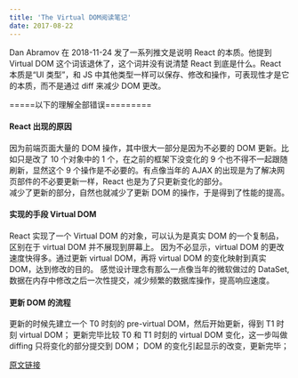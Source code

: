 ```yaml
---
title: 'The Virtual DOM阅读笔记'
date: 2017-08-22
---
```


Dan Abramov 在 2018-11-24 发了一系列推文是说明 React 的本质。他提到 Virtual DOM 这个词该退休了，这个词并没有说清楚 React 到底是什么。React 本质是“UI 类型”，和 JS 中其他类型一样可以保存、修改和操作，可表现性才是它的本质，而不是通过 diff 来减少 DOM 更改。

=====以下的理解全部错误=========

#### React 出现的原因

因为前端页面大量的 DOM 操作，其中很大一部分是因为不必要的 DOM 更新。比如只是改了 10 个对象中的 1 个，在之前的框架下没变化的 9 个也不得不一起跟随刷新，显然这个 9 个操作是不必要的。有点像当年的 AJAX 的出现是为了解决网页部件的不必要更新一样，React 也是为了只更新变化的部分。  
减少了更新的部分，自然也就减少了更新 DOM 的操作，于是得到了性能的提高。

#### 实现的手段 Virtual DOM

React 实现了一个 Virtual DOM 的对象，可以认为是真实 DOM 的一个复制品，区别在于 virtual DOM 并不展现到屏幕上。
因为不必显示，virtual DOM 的更改速度快得多。通过更新 virtual DOM，再将 virtual DOM 的变化映射到真实 DOM，达到修改的目的。
感觉设计理念有那么一点像当年的微软做过的 DataSet,数据在内存中修改之后一次性提交，减少频繁的数据库操作，提高响应速度。

#### 更新 DOM 的流程

更新的时候先建立一个 T0 时刻的 pre-virtual DOM，然后开始更新，得到 T1 时刻 virtual DOM；
更新完毕比较 T0 和 T1 时刻的 virtual DOM 变化，这一步叫做 diffing
只将变化的部分提交到 DOM；
DOM 的变化引起显示的改变，更新完毕；

[原文链接](https://www.codecademy.com/articles/react-virtual-dom)
